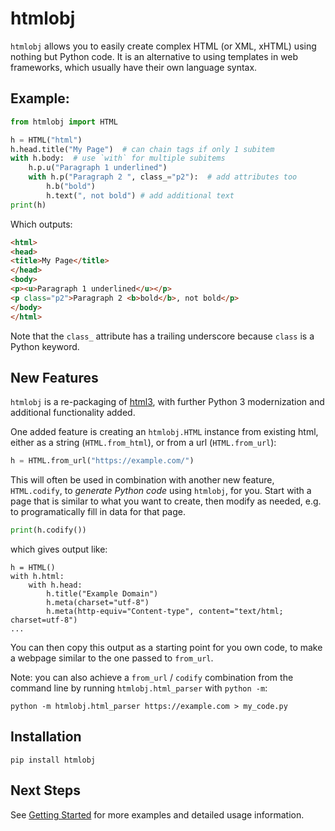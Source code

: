 htmlobj
=======

`htmlobj` allows you to easily create complex HTML (or XML, xHTML) using nothing but Python code.  It is an alternative to using templates in web frameworks, which usually have their own language syntax.

## Example:

``` py
from htmlobj import HTML

h = HTML("html")
h.head.title("My Page")  # can chain tags if only 1 subitem
with h.body:  # use `with` for multiple subitems
    h.p.u("Paragraph 1 underlined")
    with h.p("Paragraph 2 ", class_="p2"):  # add attributes too
        h.b("bold")  
        h.text(", not bold") # add additional text
print(h)
```

Which outputs:

```html
<html>
<head>
<title>My Page</title>
</head>
<body>
<p><u>Paragraph 1 underlined</u></p>
<p class="p2">Paragraph 2 <b>bold</b>, not bold</p>
</body>
</html>
```

Note that the `class_` attribute has a trailing underscore because `class` is a Python keyword.


## New Features

`htmlobj` is a re-packaging of [html3](https://github.com/pavelliavonau/html3/),  with further Python 3 modernization and additional functionality added.

One added feature is creating an `htmlobj.HTML` instance from existing html, either as a string (`HTML.from_html`), or from a url (`HTML.from_url`):

``` py
h = HTML.from_url("https://example.com/")
```

This will often be used in combination with another new feature, `HTML.codify`, to *generate Python code* using `htmlobj`, for you.  Start with a page that is similar to what you want to create, then modify as needed, e.g. to programatically fill in data for that page.

``` py
print(h.codify())
```

which gives output like:

```
h = HTML()
with h.html:
    with h.head:
        h.title("Example Domain")
        h.meta(charset="utf-8")
        h.meta(http-equiv="Content-type", content="text/html; charset=utf-8")
...
```

You can then copy this output as a starting point for you own code, to make a webpage similar to the one passed to `from_url`.

Note:  you can also achieve a `from_url` / `codify` combination from the command line by running `htmlobj.html_parser` with `python -m`:

```
python -m htmlobj.html_parser https://example.com > my_code.py
```


## Installation

```
pip install htmlobj
```


## Next Steps

See [Getting Started](https://darcymason.github.io/htmlobj/getting_started/) for more examples and detailed usage information.

